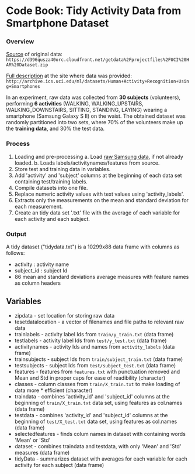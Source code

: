 # Code Book: Tidy Activity Data from Smartphone Dataset

### Overview
[Source](https://d396qusza40orc.cloudfront.net/getdata%2Fprojectfiles%2FUCI%20HAR%20Dataset.zip) of original data:  ```https://d396qusza40orc.cloudfront.net/getdata%2Fprojectfiles%2FUCI%20HAR%20Dataset.zip``` 

[Full description](http://archive.ics.uci.edu/ml/datasets/Human+Activity+Recognition+Using+Smartphones) at the site where data was provided:  
```http://archive.ics.uci.edu/ml/datasets/Human+Activity+Recognition+Using+Smartphones``` 

In an experiment, raw data was collected from **30 subjects** (volunteers), performing **6 activities** (WALKING, WALKING_UPSTAIRS, WALKING_DOWNSTAIRS, SITTING, STANDING, LAYING) wearing a smartphone (Samsung Galaxy S II) on the waist. The obtained dataset was randomly partitioned into two sets, where 70% of the volunteers make up the **training data**, and 30% the test data.

### Process
1. Loading and pre-processing
    a. Load [raw Samsung data](https://d396qusza40orc.cloudfront.net/getdata%2Fprojectfiles%2FUCI%20HAR%20Dataset.zip), if not already loaded.
    b. Loads labels/activitynames/features from source.
2. Store test and training data in variables.
3. Add 'activity' and 'subject' columns at the beginning of each data set containing test/training labels.
4. Compile datasets into one file.
5. Replace numeric activity values with text values using 'activity_labels'.
6. Extracts only the measurements on the mean and standard deviation for each measurement.
7. Create an tidy data set '.txt' file with the average of each variable for each activity and each subject.

### Output
A tidy dataset ("tidydata.txt") is a 10299x88 data frame with columns as follows: 

* activity : activity name
* subject_id : subject Id
* 86 mean and standard deviations average measures with feature names as column headers

## Variables
* zipdata - set location for storing raw data
* tesetdatalocation - a vector of filenames and file paths to relevant raw data 
* trainlabels - activity label Ids from ```train/y_train.txt``` (data frame)
* testlabels - activity label Ids from ```test/y_test.txt``` (data frame)
* activitynames - activity Ids and names from ```activity_labels``` (data frame)
* trainsubjects - subject Ids from ```train/subject_train.txt``` (data frame)
* testsubjects - subject Ids from  ```test/subject_test.txt``` (data frame)
* features - features from ```features.txt``` with punctuation removed and Mean and Std in proper caps for ease of readibility (character)
* classes - column classes from ```train/X_train.txt``` to make loading of data more * efficient (character)
* traindata - combines 'activity_id' and 'subject_id' columns at the beginning of ```train/X_train.txt``` data set, using features as col.names (data frame)  
* testdata - combines 'activity_id' and 'subject_id' columns at the beginning of ```test/X_test.txt``` data set, using features as col.names (data frame) 
* selectedfeatures - finds colum names in dataset with containing words 'Mean' or 'Std'
* dataset - combines traindata and testdata, with only 'Mean' and 'Std' measures (data frame)
* tidyData - summarizes dataset with averages for each variable for each activity for each subject (data frame) 